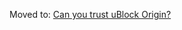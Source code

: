 Moved to: [Can you trust uBlock Origin?](https://github.com/gorhill/uBlock/wiki/Can-you-trust-uBlock-Origin%3F)